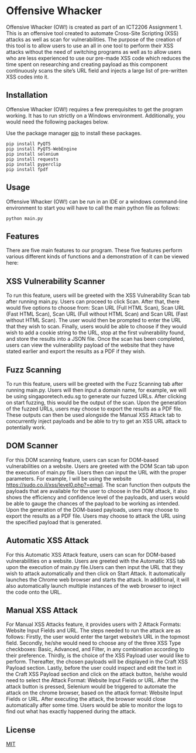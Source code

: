 # Offensive Whacker

Offensive Whacker (OW!) is created as part of an ICT2206 Assignment 1. This is an offensive tool created to automate Cross-Site Scripting (XSS) attacks as well as scan for vulnerabilities. The purpose of the creation of this tool is to allow users to use an all in one tool to perform their XSS attacks without the need of switching programs as well as to allow users who are less experienced to use our pre-made XSS code which reduces the time spent on researching and creating payload as this component continuously scans the site’s URL field and injects a large list of pre-written XSS codes into it.

## Installation

Offensive Whacker (OW!) requires a few prerequisites to get the program working. It has to run strictly on a Windows environment. Additionally, you would need the following packages below.

Use the package manager [pip](https://pip.pypa.io/en/stable/) to install these packages.

```shell
pip install PyQT5
pip install PyQT5-WebEngine
pip install selenium
pip install requests
pip install pyperclip
pip install fpdf
```
## Usage

Offensive Whacker (OW!) can be run in an IDE or a windows command-line environment to start you will have to call the main python file as follows:

```shell
python main.py
```

## Features

There are five main features to our program. These five features perform various different kinds of functions and a demonstration of it can be viewed here:

## XSS Vulnerability Scanner

To run this feature, users will be greeted with the XSS Vulnerability Scan tab after running main.py. Users can proceed to click Scan. After that, there would five options to choose from: Scan URL (Full HTML Scan), Scan URL (Fast HTML Scan), Scan URL (Full without HTML Scan) and Scan URL (Fast without HTML Scan). The user would then be prompted to enter the URL that they wish to scan. Finally, users would be able to choose if they would wish to add a cookie string to the URL, stop at the first vulnerability found, and store the results into a JSON file. Once the scan has been completed, users can view the vulnerability payload of the website that they have stated earlier and export the results as a PDF if they wish. 

## Fuzz Scanning

To run this feature, users will be greeted with the Fuzz Scanning tab after running main.py. Users will then input a domain name, for example, we will be using singaporetech.edu.sg to generate our fuzzed URLs. After clicking on start fuzzing, this would be the output of the scan. Upon the generation of the fuzzed URLs, users may choose to export the results as a PDF file. These outputs can then be used alongside the Manual XSS Attack tab to concurrently inject payloads and be able to try to get an XSS URL attack to potentially work.

## DOM Scanner

For this DOM scanning feature, users can scan for DOM-based vulnerabilities on a website. Users are greeted with the DOM Scan tab upon the execution of main.py file. 
Users then can input the URL with the proper parameters. For example, I will be using the website https://sudo.co.il/xss/level0.php?=email. The scan function then outputs the payloads that are available for the user to choose in the DOM attack, it also shows the efficiency and confidence level of the payloads, and users would be able to gauge the chances of the payload to be working as intended. Upon the generation of the DOM-based payloads, users may choose to export the results as a PDF file. Users may choose to attack the URL using the specified payload that is generated. 

## Automatic XSS Attack

For this Automatic XSS Attack feature, users can scan for DOM-based vulnerabilities on a website. Users are greeted with the Automatic XSS tab upon the execution of main.py file.Users can then input the URL that they wish to attack automatically and then click on Start Attack. It automatically launches the Chrome web browser and starts the attack. In additional, it will also automatically launch multiple instances of the web browser to inject the code onto the URL.

## Manual XSS Attack 

For Manual XSS Attacks feature, it provides users with 2 Attack Formats: Website Input Fields and URL. The steps needed to run the attack are as follows: Firstly, the user would enter the target website’s URL in the topmost field. Secondly, he/she would need to choose any of the three XSS Type checkboxes: Basic, Advanced, and Filter, in any combination according to their preference. Thirdly, is the choice of the XSS Payload user would like to perform. Thereafter, the chosen payloads will be displayed in the Craft XSS Payload section. Lastly, before the user could inspect and edit the text in the Craft XSS Payload section and click on the attack button, he/she would need to select the Attack Format: Website Input Fields or URL. After the attack button is pressed, Selenium would be triggered to automate the attack on the chrome browser, based on the attack format: Website Input Fields or URL. After executing the attack, the browser would close automatically after some time. Users would be able to monitor the logs to find out what has exactly happened during the attack. 

## License
[MIT](https://choosealicense.com/licenses/mit/)

